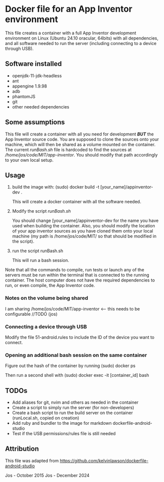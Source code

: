 # Docker file for an App Inventor environment

This file creates a container with a full App Inventor development environment
on Linux (Ubuntu 24.10 oracular, 64bits) with all dependencies, and all software
needed to run the server (including connecting to a device through USB).

## Software installed

- openjdk-11-jdk-headless
- ant
- appengine 1.9.98
- adb
- phantomJS
- git
- other needed dependencies

## Some assumptions

This file will create a container with all you need for development **_BUT_** the App Inventor source code. You are supposed to clone the sources onto your machine, which will then be shared as a volume mounted on the container. The current _runBash.sh_ file is hardcoded to find the sources at _/home/jos/code/MIT/app-inventor_. You should modify that path accordingly to your own local setup.

## Usage

1. build the image with:
   (sudo) docker build -t [your_name]/appinventor-dev .

   This will create a docker container with all the software needed.

2. Modify the script _runBash.sh_

   You should change [your_name]/appinventor-dev for the name you have used when building the container. Also, you should modify the location of your app inventor sources as you have cloned them onto your local machine (my path is /home/jos/code/MIT/ so that should be modified in the script).

3. run the script
   runBash.sh

   This will run a bash session.

Note that all the commands to compile, run tests or launch any of the servers must be run within the terminal that is connected to the running container.
The host computer does not have the required dependencies to run, or even compile, the App Inventor code.

### Notes on the volume being shared

I am sharing /home/jos/code/MIT/app-inventor <-- this needs to be
configurable //TODO (jos)

### Connecting a device through USB

Modify the file 51-android.rules to include the ID of the device you want to
connect.

### Opening an additional bash session on the same container

Figure out the hash of the container by running
(sudo) docker ps

Then run a second shell with
(sudo) docker exec -it [container_id] bash

## TODOs

- Add aliases for git, nvim and others as needed in the container
- Create a script to simply run the server (for non-developers)
- Create a bash script to run the build server on the container (runLocal.sh, copied on creation)
- Add ruby and bundler to the image for markdown dockerfile-android-studio
- Test if the USB permissions/rules file is still needed

## Attribution

This file was adapted from https://github.com/kelvinlawson/dockerfile-android-studio

Jos - October 2015
Jos - December 2024
